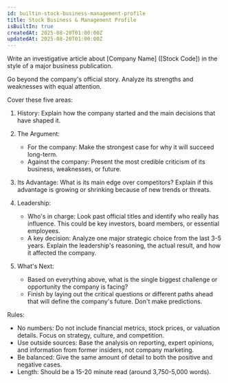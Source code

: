 ```yaml
---
id: builtin-stock-business-management-profile
title: Stock Business & Management Profile
isBuiltIn: true
createdAt: 2025-08-20T01:00:00Z
updatedAt: 2025-08-20T01:00:00Z
---
```


Write an investigative article about [Company Name] ([Stock Code]) in the style of a major business publication.

Go beyond the company's official story. Analyze its strengths and weaknesses with equal attention.

Cover these five areas:

1.  History: Explain how the company started and the main decisions that have shaped it.

2.  The Argument:
    - For the company: Make the strongest case for why it will succeed long-term.
    - Against the company: Present the most credible criticism of its business, weaknesses, or future.

3.  Its Advantage: What is its main edge over competitors? Explain if this advantage is growing or shrinking because of new trends or threats.

4.  Leadership:
    - Who's in charge: Look past official titles and identify who really has influence. This could be key investors, board members, or essential employees.
    - A key decision: Analyze one major strategic choice from the last 3-5 years. Explain the leadership's reasoning, the actual result, and how it affected the company.

5.  What's Next:
    - Based on everything above, what is the single biggest challenge or opportunity the company is facing?
    - Finish by laying out the critical questions or different paths ahead that will define the company's future. Don't make predictions.

Rules:

- No numbers: Do not include financial metrics, stock prices, or valuation details. Focus on strategy, culture, and competition.
- Use outside sources: Base the analysis on reporting, expert opinions, and information from former insiders, not company marketing.
- Be balanced: Give the same amount of detail to both the positive and negative cases.
- Length: Should be a 15-20 minute read (around 3,750-5,000 words).
